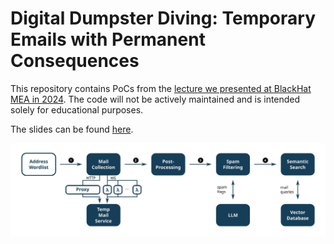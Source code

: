 # Digital Dumpster Diving: Temporary Emails with Permanent Consequences

This repository contains PoCs from the [lecture we presented at BlackHat MEA in 2024](https://attend.blackhatevents.virtual.informatech.com/event/black-hat-mea-2024/planning/UGxhbm5pbmdfMjE5ODc4Mg==). The code will not be actively maintained and is intended solely for educational purposes.

The slides can be found [here](https://github.com/pruzko/ddd/blob/main/publications/ddd_blackhat.pdf).

![DDD Design](https://github.com/pruzko/ddd/blob/main/design.svg)
